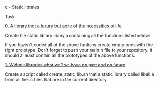 c - Static libraies

Task

[0.  A library  inot a luxury but aone of the necessities of life](libmy.a)

Create the static library libmy.a containing all the functions listed below:

If you haven't coded all of the above funtions create empty ones with the right prototype.
Don't forget to push your main.h file to your repository. it should at least contain all the prototypes of the above functions.

[1. Without libraries what we? we have no past and no future](create_static_lib.sh)

Create a script called create_static_lib.sh that a static library called liball.a from all the .c files that are in the current directory.
 
